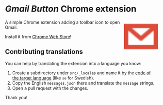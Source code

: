 # *Gmail Button* Chrome extension

<img src="assets/icon.svg" width="112" height="112" alt="" align="right">

A simple Chrome extension adding a toolbar icon to open Gmail.

Install it from [Chrome Web Store](
https://chrome.google.com/webstore/detail/gmail-button/afdienfgfeojjnmobgakodmkiebhfcap
)!

## Contributing translations

You can help by translating the extension into a language you know:

1) Create a subdirectory under `src/_locales` and name it by the
   [code of the target language](https://developer.chrome.com/webstore/i18n#localeTable)
   (like `se` for Swedish).
2) Copy the English `messages.json` there and translate the `message` strings.
3) Open a pull request with the changes.

Thank you!
